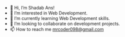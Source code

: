 - 👋 Hi, I’m Shadab Ans!
- 👀 I’m interested in Web Development.
- 🌱 I’m currently learning Web Development skills.
- 💞️ I’m looking to collaborate on development projects.
- 📫 How to reach me mrcoder098@gmail.com

<!---
shadab-ans/shadab-ans is a ✨ special ✨ repository because its `README.md` (this file) appears on your GitHub profile.
You can click the Preview link to take a look at your changes.
--->
